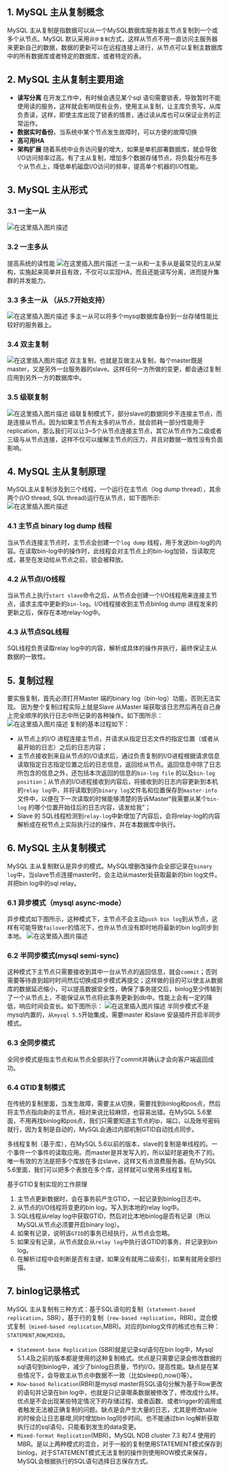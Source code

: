 

##  1. MySQL 主从复制概念
MySQL 主从复制是指数据可以从一个MySQL数据库服务器主节点复制到一个或多个从节点。MySQL 默认采用`异步复制`方式，这样从节点不用一直访问主服务器来更新自己的数据，数据的更新可以在远程连接上进行，从节点可以复制主数据库中的所有数据库或者特定的数据库，或者特定的表。

##  2. MySQL 主从复制主要用途

 - **读写分离**
在开发工作中，有时候会遇见某个sql 语句需要锁表，导致暂时不能使用读的服务，这样就会影响现有业务，使用主从复制，让主库负责写，从库负责读，这样，即使主库出现了锁表的情景，通过读从库也可以保证业务的正常运作。
 - **数据实时备份**，当系统中某个节点发生故障时，可以方便的故障切换
 - **高可用HA**
 - **架构扩展**
 随着系统中业务访问量的增大，如果是单机部署数据库，就会导致I/O访问频率过高。有了主从复制，增加多个数据存储节点，将负载分布在多个从节点上，降低单机磁盘I/O访问的频率，提高单个机器的I/O性能。

##  3. MySQL 主从形式
### 3.1 一主一从
![在这里插入图片描述](https://img-blog.csdnimg.cn/ebff74408d444370ba32efe1726b5764.png)
### 3.2 一主多从
提高系统的读性能
![在这里插入图片描述](https://img-blog.csdnimg.cn/a52df7381749473b9774d960f516fa5f.png)
一主一从和一主多从是最常见的主从架构，实施起来简单并且有效，不仅可以实现HA，而且还能读写分离，进而提升集群的并发能力。

### 3.3 多主一从 （从5.7开始支持）
![在这里插入图片描述](https://img-blog.csdnimg.cn/c9e449d8b6754b7693c760c5e26cb80c.png)
多主一从可以将多个mysql数据库备份到一台存储性能比较好的服务器上。

### 3.4 双主复制
![在这里插入图片描述](https://img-blog.csdnimg.cn/dad0ec23039b4025951803633adb16c8.png)
双主复制，也就是互做主从复制，每个master既是master，又是另外一台服务器的slave。这样任何一方所做的变更，都会通过复制应用到另外一方的数据库中。
###  3.5 级联复制
![在这里插入图片描述](https://img-blog.csdnimg.cn/c0baed62cf7e44908dfe5841adc69226.png)
级联复制模式下，部分slave的数据同步不连接主节点，而是连接从节点。因为如果主节点有太多的从节点，就会损耗一部分性能用于replication，那么我们可以让3~5个从节点连接主节点，其它从节点作为二级或者三级与从节点连接，这样不仅可以缓解主节点的压力，并且对数据一致性没有负面影响。

##  4. MySQL 主从复制原理
MySQL主从复制涉及到三个线程，一个运行在主节点（log dump thread），其余两个(I/O thread, SQL thread)运行在从节点，如下图所示:
![在这里插入图片描述](https://img-blog.csdnimg.cn/7916247d0fcc447aa4c406b1aa9ae44b.png?x-oss-process=image/watermark,type_ZHJvaWRzYW5zZmFsbGJhY2s,shadow_50,text_Q1NETiBAZ2hvc3R3cml0dGVu,size_17,color_FFFFFF,t_70,g_se,x_16)
###  4.1 主节点 binary log dump 线程
当从节点连接主节点时，主节点会创建一个`log dump` 线程，用于发送bin-log的内容。在读取bin-log中的操作时，此线程会对主节点上的bin-log加锁，当读取完成，甚至在发动给从节点之前，锁会被释放。

###  4.2 从节点I/O线程
当从节点上执行`start slave`命令之后，从节点会创建一个I/O线程用来连接主节点，请求主库中更新的`bin-log`。I/O线程接收到主节点binlog dump 进程发来的更新之后，保存在本地relay-log中。

### 4.3 从节点SQL线程
SQL线程负责读取relay log中的内容，解析成具体的操作并执行，最终保证主从数据的一致性。

## 5. 复制过程
要实施复制，首先必须打开Master 端的binary log（bin-log）功能，否则无法实现。
因为整个复制过程实际上就是Slave 从Master 端获取该日志然后再在自己身上完全顺序的执行日志中所记录的各种操作。如下图所示：
![在这里插入图片描述](https://img-blog.csdnimg.cn/b8cc14f2e5154e30bc4d04b34d23f2fd.png?x-oss-process=image/watermark,type_ZHJvaWRzYW5zZmFsbGJhY2s,shadow_50,text_Q1NETiBAZ2hvc3R3cml0dGVu,size_17,color_FFFFFF,t_70,g_se,x_16)
复制的基本过程如下：

 - 从节点上的I/O 进程连接主节点，并请求从指定日志文件的指定位置（或者从最开始的日志）之后的日志内容；
 - 主节点接收到来自从节点的I/O请求后，通过负责复制的I/O进程根据请求信息读取指定日志指定位置之后的日志信息，返回给从节点。返回信息中除了日志所包含的信息之外，还包括本次返回的信息的`bin-log file` 的以及`bin-log position`；从节点的I/O进程接收到内容后，将接收到的日志内容更新到本机的`relay log`中，并将读取到的`binary log`文件名和位置保存到`master-info`  文件中，以便在下一次读取的时候能够清楚的告诉Master“我需要从某个`bin-log` 的哪个位置开始往后的日志内容，请发给我”；
 - Slave 的 SQL线程检测到`relay-log`中新增加了内容后，会将relay-log的内容解析成在祝节点上实际执行过的操作，并在本数据库中执行。

## 6. MySQL 主从复制模式
MySQL 主从复制默认是异步的模式。MySQL增删改操作会全部记录在`binary log`中，当slave节点连接master时，会主动从master处获取最新的bin log文件。并把bin log中的sql relay。

###  6.1 异步模式（mysql async-mode）
异步模式如下图所示，这种模式下，主节点不会主动`push bin log`到从节点，这样有可能导致`failover`的情况下，也许从节点没有即时地将最新的bin log同步到本地。
![在这里插入图片描述](https://img-blog.csdnimg.cn/ad3ee61f967346db81494fd6376e24fd.png?x-oss-process=image/watermark,type_ZHJvaWRzYW5zZmFsbGJhY2s,shadow_50,text_Q1NETiBAZ2hvc3R3cml0dGVu,size_17,color_FFFFFF,t_70,g_se,x_16)

###  6.2 半同步模式(mysql semi-sync)
这种模式下主节点只需要接收到其中一台从节点的返回信息，就会`commit`；否则需要等待直到超时时间然后切换成异步模式再提交；这样做的目的可以使主从数据库的数据延迟缩小，可以提高数据安全性，确保了事务提交后，binlog至少传输到了一个从节点上，不能保证从节点将此事务更新到db中。性能上会有一定的降低，响应时间会变长。如下图所示：
![在这里插入图片描述](https://img-blog.csdnimg.cn/f2feea507d3c46f7b859daebc658b629.png?x-oss-process=image/watermark,type_ZHJvaWRzYW5zZmFsbGJhY2s,shadow_50,text_Q1NETiBAZ2hvc3R3cml0dGVu,size_17,color_FFFFFF,t_70,g_se,x_16)
半同步模式不是mysql内置的，从`mysql 5.5`开始集成，需要master 和slave 安装插件开启半同步模式。

###  6.3 全同步模式
全同步模式是指主节点和从节点全部执行了commit并确认才会向客户端返回成功。

###  6.4 GTID复制模式
 在传统的复制里面，当发生故障，需要主从切换，需要找到binlog和pos点，然后将主节点指向新的主节点，相对来说比较麻烦，也容易出错。在MySQL 5.6里面，不用再找binlog和pos点，我们只需要知道主节点的ip，端口，以及账号密码就行，因为复制是自动的，MySQL会通过内部机制GTID自动找点同步。

多线程复制（基于库），在MySQL 5.6以前的版本，slave的复制是单线程的。一个事件一个事件的读取应用。而master是并发写入的，所以延时是避免不了的。唯一有效的方法是把多个库放在多台slave，这样又有点浪费服务器。在MySQL 5.6里面，我们可以把多个表放在多个库，这样就可以使用多线程复制。

基于GTID复制实现的工作原理

 1. 主节点更新数据时，会在事务前产生GTID，一起记录到binlog日志中。
 2. 从节点的I/O线程将变更的bin log，写入到本地的relay log中。
 3. SQL线程从relay log中获取GTID，然后对比本地binlog是否有记录（所以MySQL从节点必须要开启binary log）。
 4. 如果有记录，说明该`GTID`的事务已经执行，从节点会忽略。
 5. 如果没有记录，从节点就会从`relay log`中执行该GTID的事务，并记录到bin log。
 6. 在解析过程中会判断是否有主键，如果没有就用二级索引，如果有就用全部扫描。

##  7. binlog记录格式
MySQL 主从复制有三种方式：基于SQL语句的复制（`statement-based replication`，SBR），基于行的复制（`row-based replication`，RBR)，混合模式复制（`mixed-based replication`,MBR)。对应的binlog文件的格式也有三种：`STATEMENT`,`ROW`,`MIXED`。

 - `Statement-base Replication` (SBR)就是记录sql语句在bin log中，Mysql 5.1.4及之前的版本都是使用的这种复制格式。优点是只需要记录会修改数据的sql语句到binlog中，减少了binlog日质量，节约I/O，提高性能。缺点是在某些情况下，会导致主从节点中数据不一致（比如sleep(),now()等）。
 - `Row-based Relication`(RBR)是mysql master将SQL语句分解为基于Row更改的语句并记录在bin log中，也就是只记录哪条数据被修改了，修改成什么样。优点是不会出现某些特定情况下的存储过程、或者函数、或者trigger的调用或者触发无法被正确复制的问题。缺点是会产生大量的日志，尤其是修改table的时候会让日志暴增,同时增加bin log同步时间。也不能通过bin log解析获取执行过的sql语句，只能看到发生的data变更。
 - `Mixed-format Replication`(MBR)，MySQL NDB cluster 7.3 和7.4
   使用的MBR。是以上两种模式的混合，对于一般的复制使用STATEMENT模式保存到binlog，对于STATEMENT模式无法复制的操作则使用ROW模式来保存，MySQL会根据执行的SQL语句选择日志保存方式。

